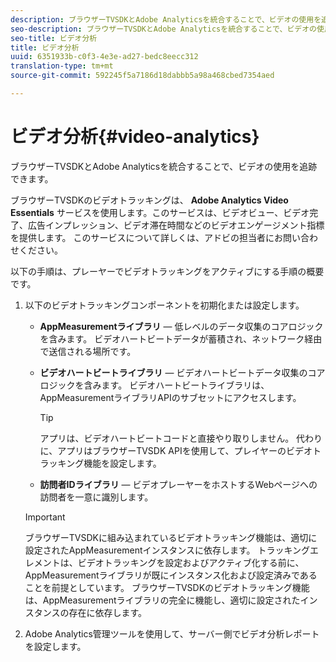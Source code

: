 ```yaml
---
description: ブラウザーTVSDKとAdobe Analyticsを統合することで、ビデオの使用を追跡できます。
seo-description: ブラウザーTVSDKとAdobe Analyticsを統合することで、ビデオの使用を追跡できます。
seo-title: ビデオ分析
title: ビデオ分析
uuid: 6351933b-c0f3-4e3e-ad27-bedc8eecc312
translation-type: tm+mt
source-git-commit: 592245f5a7186d18dabbb5a98a468cbed7354aed

---
```



# ビデオ分析{#video-analytics}

ブラウザーTVSDKとAdobe Analyticsを統合することで、ビデオの使用を追跡できます。

ブラウザーTVSDKのビデオトラッキングは、 **Adobe Analytics Video Essentials** サービスを使用します。このサービスは、ビデオビュー、ビデオ完了、広告インプレッション、ビデオ滞在時間などのビデオエンゲージメント指標を提供します。 このサービスについて詳しくは、アドビの担当者にお問い合わせください。

以下の手順は、プレーヤーでビデオトラッキングをアクティブにする手順の概要です。

1. 以下のビデオトラッキングコンポーネントを初期化または設定します。

   * **AppMeasurementライブラリ** — 低レベルのデータ収集のコアロジックを含みます。 ビデオハートビートデータが蓄積され、ネットワーク経由で送信される場所です。
   * **ビデオハートビートライブラリ** — ビデオハートビートデータ収集のコアロジックを含みます。 ビデオハートビートライブラリは、AppMeasurementライブラリAPIのサブセットにアクセスします。

      >[!TIP]
      >
      >アプリは、ビデオハートビートコードと直接やり取りしません。 代わりに、アプリはブラウザーTVSDK APIを使用して、プレイヤーのビデオトラッキング機能を設定します。

   * **訪問者IDライブラリ** — ビデオプレーヤーをホストするWebページへの訪問者を一意に識別します。
   >[!IMPORTANT]
   >
   >ブラウザーTVSDKに組み込まれているビデオトラッキング機能は、適切に設定されたAppMeasurementインスタンスに依存します。 トラッキングエレメントは、ビデオトラッキングを設定およびアクティブ化する前に、AppMeasurementライブラリが既にインスタンス化および設定済みであることを前提としています。 ブラウザーTVSDKのビデオトラッキング機能は、AppMeasurementライブラリの完全に機能し、適切に設定されたインスタンスの存在に依存します。

1. Adobe Analytics管理ツールを使用して、サーバー側でビデオ分析レポートを設定します。